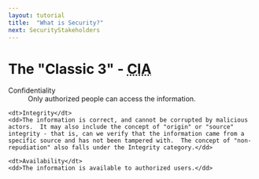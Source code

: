 ```yaml
---
layout: tutorial
title:  "What is Security?"
next: SecurityStakeholders
---
```


# The "Classic 3" - <abbr title="Confidentiality, Integrity, Availability">CIA</abbr>

<dl class="acronym">
	<dt>Confidentiality</dt>
	<dd>Only authorized people can access the information.</dd>
	
	<dt>Integrity</dt>
	<dd>The information is correct, and cannot be corrupted by malicious actors.  It may also include the concept of "origin" or "source" integrity - that is, can we verify that the information came from a specific source and has not been tampered with.  The concept of "non-repudiation" also falls under the Integrity category.</dd>
	
	<dt>Availability</dt>
	<dd>The information is available to authorized users.</dd>
</dl>